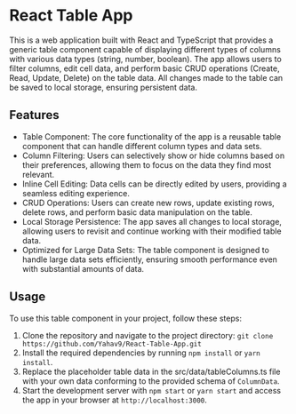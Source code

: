 # React Table App
This is a web application built with React and TypeScript that provides a generic table component capable of displaying different types of columns with various data types (string, number, boolean). The app allows users to filter columns, edit cell data, and perform basic CRUD operations (Create, Read, Update, Delete) on the table data. All changes made to the table can be saved to local storage, ensuring persistent data.

## Features
- Table Component: The core functionality of the app is a reusable table component that can handle different column types and data sets.
- Column Filtering: Users can selectively show or hide columns based on their preferences, allowing them to focus on the data they find most relevant.
- Inline Cell Editing: Data cells can be directly edited by users, providing a seamless editing experience.
- CRUD Operations: Users can create new rows, update existing rows, delete rows, and perform basic data manipulation on the table.
- Local Storage Persistence: The app saves all changes to local storage, allowing users to revisit and continue working with their modified table data.
- Optimized for Large Data Sets: The table component is designed to handle large data sets efficiently, ensuring smooth performance even with substantial amounts of data.

## Usage
To use this table component in your project, follow these steps:
1. Clone the repository and navigate to the project directory:
`git clone https://github.com/Yahav9/React-Table-App.git`
2. Install the required dependencies by running `npm install` or `yarn install`.
3. Replace the placeholder table data in the src/data/tableColumns.ts file with your own data conforming to the provided schema of `ColumnData`.
4. Start the development server with `npm start` or `yarn start` and access the app in your browser at `http://localhost:3000`.